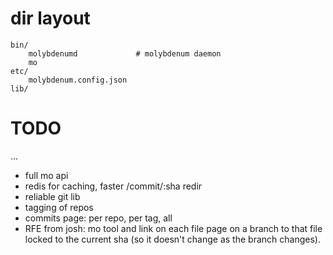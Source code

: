 
# dir layout

    bin/
        molybdenumd             # molybdenum daemon
        mo
    etc/
        molybdenum.config.json
    lib/


# TODO


...
- full mo api
- redis for caching, faster /commit/:sha redir
- reliable git lib
- tagging of repos
- commits page: per repo, per tag, all
- RFE from josh: mo tool and link on each file page on a branch to that
  file locked to the current sha (so it doesn't change as the branch
  changes).
